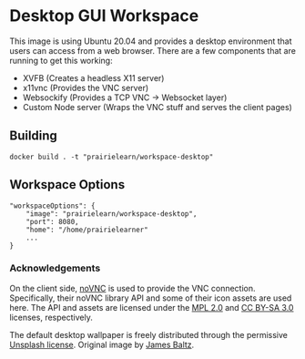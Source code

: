# Desktop GUI Workspace

This image is using Ubuntu 20.04 and provides a desktop environment that users can access from a web browser.  There are a few components that are running to get this working:

 - XVFB (Creates a headless X11 server)
 - x11vnc (Provides the VNC server)
 - Websockify (Provides a TCP VNC -> Websocket layer)
 - Custom Node server (Wraps the VNC stuff and serves the client pages)

## Building

`docker build . -t "prairielearn/workspace-desktop"`

## Workspace Options

```
"workspaceOptions": {
    "image": "prairielearn/workspace-desktop",
    "port": 8080,
    "home": "/home/prairielearner"
    ...
}
```

### Acknowledgements

On the client side, [noVNC](https://novnc.com/info.html) is used to provide the VNC connection.  Specifically, their noVNC library API and some of their icon assets are used here.  The API and assets are licensed under the [MPL 2.0](https://www.mozilla.org/en-US/MPL/2.0/) and [CC BY-SA 3.0](https://creativecommons.org/licenses/by-sa/3.0/) licenses, respectively.

The default desktop wallpaper is freely distributed through the permissive [Unsplash license](https://unsplash.com/license).  Original image by [James Baltz](https://unsplash.com/photos/H5pTpgTWpbg).
